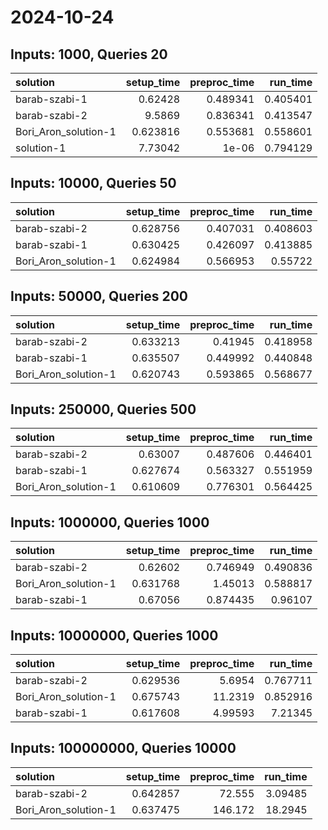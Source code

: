 # 2024-10-24

## Inputs: 1000, Queries 20

| solution             |   setup_time |   preproc_time |   run_time |
|:---------------------|-------------:|---------------:|-----------:|
| barab-szabi-1        |     0.62428  |       0.489341 |   0.405401 |
| barab-szabi-2        |     9.5869   |       0.836341 |   0.413547 |
| Bori_Aron_solution-1 |     0.623816 |       0.553681 |   0.558601 |
| solution-1           |     7.73042  |       1e-06    |   0.794129 |

## Inputs: 10000, Queries 50

| solution             |   setup_time |   preproc_time |   run_time |
|:---------------------|-------------:|---------------:|-----------:|
| barab-szabi-2        |     0.628756 |       0.407031 |   0.408603 |
| barab-szabi-1        |     0.630425 |       0.426097 |   0.413885 |
| Bori_Aron_solution-1 |     0.624984 |       0.566953 |   0.55722  |

## Inputs: 50000, Queries 200

| solution             |   setup_time |   preproc_time |   run_time |
|:---------------------|-------------:|---------------:|-----------:|
| barab-szabi-2        |     0.633213 |       0.41945  |   0.418958 |
| barab-szabi-1        |     0.635507 |       0.449992 |   0.440848 |
| Bori_Aron_solution-1 |     0.620743 |       0.593865 |   0.568677 |

## Inputs: 250000, Queries 500

| solution             |   setup_time |   preproc_time |   run_time |
|:---------------------|-------------:|---------------:|-----------:|
| barab-szabi-2        |     0.63007  |       0.487606 |   0.446401 |
| barab-szabi-1        |     0.627674 |       0.563327 |   0.551959 |
| Bori_Aron_solution-1 |     0.610609 |       0.776301 |   0.564425 |

## Inputs: 1000000, Queries 1000

| solution             |   setup_time |   preproc_time |   run_time |
|:---------------------|-------------:|---------------:|-----------:|
| barab-szabi-2        |     0.62602  |       0.746949 |   0.490836 |
| Bori_Aron_solution-1 |     0.631768 |       1.45013  |   0.588817 |
| barab-szabi-1        |     0.67056  |       0.874435 |   0.96107  |

## Inputs: 10000000, Queries 1000

| solution             |   setup_time |   preproc_time |   run_time |
|:---------------------|-------------:|---------------:|-----------:|
| barab-szabi-2        |     0.629536 |        5.6954  |   0.767711 |
| Bori_Aron_solution-1 |     0.675743 |       11.2319  |   0.852916 |
| barab-szabi-1        |     0.617608 |        4.99593 |   7.21345  |

## Inputs: 100000000, Queries 10000

| solution             |   setup_time |   preproc_time |   run_time |
|:---------------------|-------------:|---------------:|-----------:|
| barab-szabi-2        |     0.642857 |         72.555 |    3.09485 |
| Bori_Aron_solution-1 |     0.637475 |        146.172 |   18.2945  |